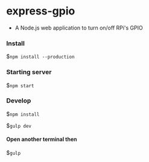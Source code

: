 # express-gpio
- A Node.js web application to turn on/off RPi's GPIO

### Install
$`npm install --production`

### Starting server
$`npm start`

### Develop
$`npm install`

$`gulp dev`

#### Open another terminal then
$`gulp`
